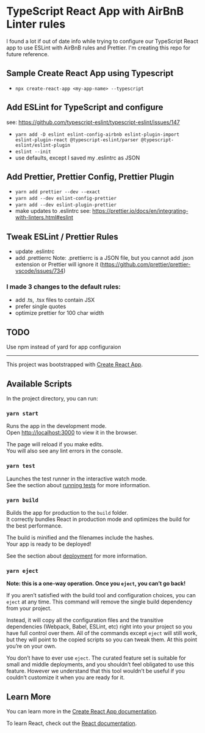 # TypeScript React App with AirBnB Linter rules
I found a lot if out of date info while trying to configure our TypeScript React app to use ESLint with AirBnB rules and Prettier. I'm creating this repo for future reference.

## Sample Create React App using Typescript
* `npx create-react-app <my-app-name> --typescript`

## Add ESLint for TypeScript and configure
see: https://github.com/typescript-eslint/typescript-eslint/issues/147
* `yarn add -D eslint eslint-config-airbnb eslint-plugin-import eslint-plugin-react @typescript-eslint/parser @typescript-eslint/eslint-plugin`
* `eslint --init`
* use defaults, except I saved my .eslintrc as JSON

## Add Prettier, Prettier Config, Prettier Plugin
* `yarn add prettier --dev --exact`
* `yarn add --dev eslint-config-prettier`
* `yarn add --dev eslint-plugin-prettier`
* make updates to .eslintrc
see: https://prettier.io/docs/en/integrating-with-linters.html#eslint

## Tweak ESLint / Prettier Rules
* update .eslintrc
* add .prettierrc
Note: .prettierrc is a JSON file, but you cannot add .json extension or Prettier will ignore it (https://github.com/prettier/prettier-vscode/issues/734)

### I made 3 changes to the default rules:
* add .ts, .tsx files to contain JSX
* prefer single quotes
* optimize prettier for 100 char width

## TODO
Use npm instead of yard for app configuraion



-----

This project was bootstrapped with [Create React App](https://github.com/facebook/create-react-app).

## Available Scripts

In the project directory, you can run:

### `yarn start`

Runs the app in the development mode.<br />
Open [http://localhost:3000](http://localhost:3000) to view it in the browser.

The page will reload if you make edits.<br />
You will also see any lint errors in the console.

### `yarn test`

Launches the test runner in the interactive watch mode.<br />
See the section about [running tests](https://facebook.github.io/create-react-app/docs/running-tests) for more information.

### `yarn build`

Builds the app for production to the `build` folder.<br />
It correctly bundles React in production mode and optimizes the build for the best performance.

The build is minified and the filenames include the hashes.<br />
Your app is ready to be deployed!

See the section about [deployment](https://facebook.github.io/create-react-app/docs/deployment) for more information.

### `yarn eject`

**Note: this is a one-way operation. Once you `eject`, you can’t go back!**

If you aren’t satisfied with the build tool and configuration choices, you can `eject` at any time. This command will remove the single build dependency from your project.

Instead, it will copy all the configuration files and the transitive dependencies (Webpack, Babel, ESLint, etc) right into your project so you have full control over them. All of the commands except `eject` will still work, but they will point to the copied scripts so you can tweak them. At this point you’re on your own.

You don’t have to ever use `eject`. The curated feature set is suitable for small and middle deployments, and you shouldn’t feel obligated to use this feature. However we understand that this tool wouldn’t be useful if you couldn’t customize it when you are ready for it.

## Learn More

You can learn more in the [Create React App documentation](https://facebook.github.io/create-react-app/docs/getting-started).

To learn React, check out the [React documentation](https://reactjs.org/).
